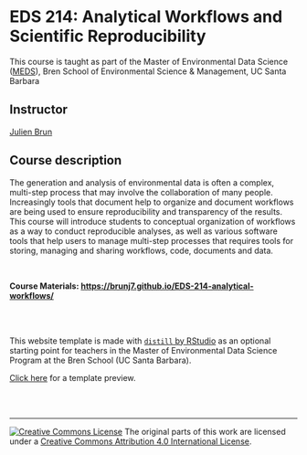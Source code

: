 # EDS 214: Analytical Workflows and Scientific Reproducibility

This course is taught as part of the Master of Environmental Data Science ([MEDS](https://bren.ucsb.edu/masters-programs/master-environmental-data-science)), Bren School of Environmental Science & Management, UC Santa Barbara 

## Instructor

[Julien Brun](http://brunj7.github.io/about.html)

## Course description

The generation and analysis of environmental data is often a complex, multi-step process that may involve the collaboration of many people. Increasingly tools that document help to organize and document workflows are being used to ensure reproducibility and transparency of the results. This course will introduce students to conceptual organization of workflows as a way to conduct reproducible analyses, as well as various software tools that help users to manage multi-step processes that requires tools for storing, managing and sharing workflows, code, documents and data.

<br>

**Course Materials: https://brunj7.github.io/EDS-214-analytical-workflows/**

<br>
<br>

This website template is made with [`distill` by RStudio](https://rstudio.github.io/distill/) as an optional starting point for teachers in the Master of Environmental Data Science Program at the Bren School (UC Santa Barbara). 

[Click here](https://allisonhorst.github.io/meds-distill-template/) for a template preview.


<br>
<br>

---

<a rel="license" href="http://creativecommons.org/licenses/by/4.0/"><img alt="Creative Commons License" style="border-width:0" src="https://i.creativecommons.org/l/by/4.0/88x31.png" /></a> The original parts of this work are licensed under a <a rel="license" href="http://creativecommons.org/licenses/by/4.0/">Creative Commons Attribution 4.0 International License</a>.

